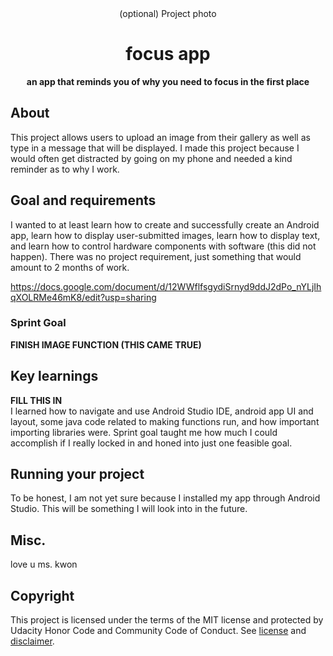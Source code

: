 <div align="center">(optional) Project photo</div>
<h1 align="center">focus app</h1>
<p align="center"><strong>an app that reminds you of why you need to focus in the first place</strong>
<br/>

<h2>About</h2>
This project allows users to upload an image from their gallery as well as type in a message that will be displayed. I made this project because I would often get distracted by going on my phone and needed a kind reminder as to why I work. 

<h2>Goal and requirements</h2>
 I wanted to at least learn how to create and successfully create an Android app, learn how to display user-submitted images, learn how to display text, and learn how to control hardware components with software (this did not happen). There was no project requirement, just something that would amount to 2 months of work. 
 
 https://docs.google.com/document/d/12WWflfsgydiSrnyd9ddJ2dPo_nYLjIhqXOLRMe46mK8/edit?usp=sharing
 
 <h3>Sprint Goal</h3>
<strong>FINISH IMAGE FUNCTION (THIS CAME TRUE) </strong><br/>

<h2>Key learnings</h2>
<strong>FILL THIS IN</strong><br/>
I learned how to navigate and use Android Studio IDE, android app UI and layout, some java code related to making functions run, and how important importing libraries were. Sprint goal taught me how much I could accomplish if I really locked in and honed into just one feasible goal. 

<h2>Running your project</h2>
To be honest, I am not yet sure because I installed my app through Android Studio. This will be something I will look into in the future. 

<h2>Misc.</h2>
love u ms. kwon

<h2>Copyright</h2>
This project is licensed under the terms of the MIT license and protected by Udacity Honor Code and Community Code of Conduct. See <a href="LICENSE.md">license</a> and <a href="LICENSE.DISCLAIMER.md">disclaimer</a>.
